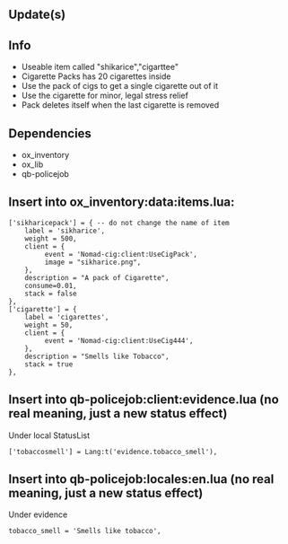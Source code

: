 ## Update(s)

## Info
- Useable item called "shikarice","cigarttee"
- Cigarette Packs has 20 cigarettes inside
- Use the pack of cigs to get a single cigarette out of it
- Use the cigarette for minor, legal stress relief
- Pack deletes itself when the last cigarette is removed

## Dependencies
- ox_inventory
- ox_lib
- qb-policejob

## Insert into ox_inventory:data:items.lua:
```
['sikharicepack'] = { -- do not change the name of item 
    label = 'sikharice',
    weight = 500,
    client = {
         event = 'Nomad-cig:client:UseCigPack',
         image = "sikharice.png",
    },
	description = "A pack of Cigarette",
	consume=0.01,
    stack = false
},
['cigarette'] = {
    label = 'cigarettes',
    weight = 50,
    client = {
         event = 'Nomad-cig:client:UseCig444',
    },
	description = "Smells like Tobacco",
    stack = true
},
```


## Insert into qb-policejob:client:evidence.lua (no real meaning, just a new status effect)

Under local StatusList
```
['tobaccosmell'] = Lang:t('evidence.tobacco_smell'),
```

## Insert into qb-policejob:locales:en.lua (no real meaning, just a new status effect)

Under evidence
```
tobacco_smell = 'Smells like tobacco',
```

## 
